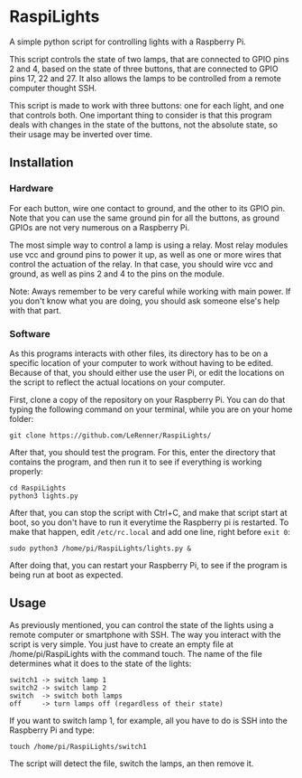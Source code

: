 # RaspiLights
A simple python script for controlling lights with a Raspberry Pi.

This script controls the state of two lamps, that are connected to GPIO pins 2 and 4, based on the state of three buttons, that are connected to GPIO pins 17, 22 and 27. It also allows the lamps to be controlled from a remote computer thought SSH.

This script is made to work with three buttons: one for each light, and one that controls both. One important thing to consider is that this program deals with changes in the state of the buttons, not the absolute state, so their usage may be inverted over time.

## Installation

### Hardware
For each button, wire one contact to ground, and the other to its GPIO pin. Note that you can use the same ground pin for all the buttons, as ground GPIOs are not very numerous on a Raspberry Pi.

The most simple way to control a lamp is using a relay. Most relay modules use vcc and ground pins to power it up, as well as one or more wires that control the actuation of the relay. In that case, you should wire vcc and ground, as well as pins 2 and 4 to the pins on the module.

Note: Aways remember to be very careful while working with main power. If you don't know what you are doing, you should ask someone else's help with that part.


### Software
As this programs interacts with other files, its directory has to be on a specific location of your computer to work without having to be edited. Because of that, you should either use the user Pi, or edit the locations on the script to reflect the actual locations on your computer.

First, clone a copy of the repository on your Raspberry Pi. You can do that typing the following command on your terminal, while you are on your home folder:

    git clone https://github.com/LeRenner/RaspiLights/

After that, you should test the program. For this, enter the directory that contains the program, and then run it to see if everything is working properly:

    cd RaspiLights
    python3 lights.py

After that, you can stop the script with Ctrl+C, and make that script start at boot, so you don't have to run it everytime the Raspberry pi is restarted. To make that happen, edit `/etc/rc.local` and add one line, right before `exit 0`:

    sudo python3 /home/pi/RaspiLights/lights.py &

After doing that, you can restart your Raspberry Pi, to see if the program is being run at boot as expected.

## Usage
As previously mentioned, you can control the state of the lights using a remote computer or smartphone with SSH. The way you interact with the script is very simple. You just have to create an empty file at /home/pi/RaspiLights with the command touch. The name of the file determines what it does to the state of the lights:

```
switch1 -> switch lamp 1
switch2 -> switch lamp 2
switch  -> switch both lamps
off     -> turn lamps off (regardless of their state)
```
If you want to switch lamp 1, for example, all you have to do is SSH into the Raspberry Pi and type:

    touch /home/pi/RaspiLights/switch1

The script will detect the file, switch the lamps, an then remove it.
